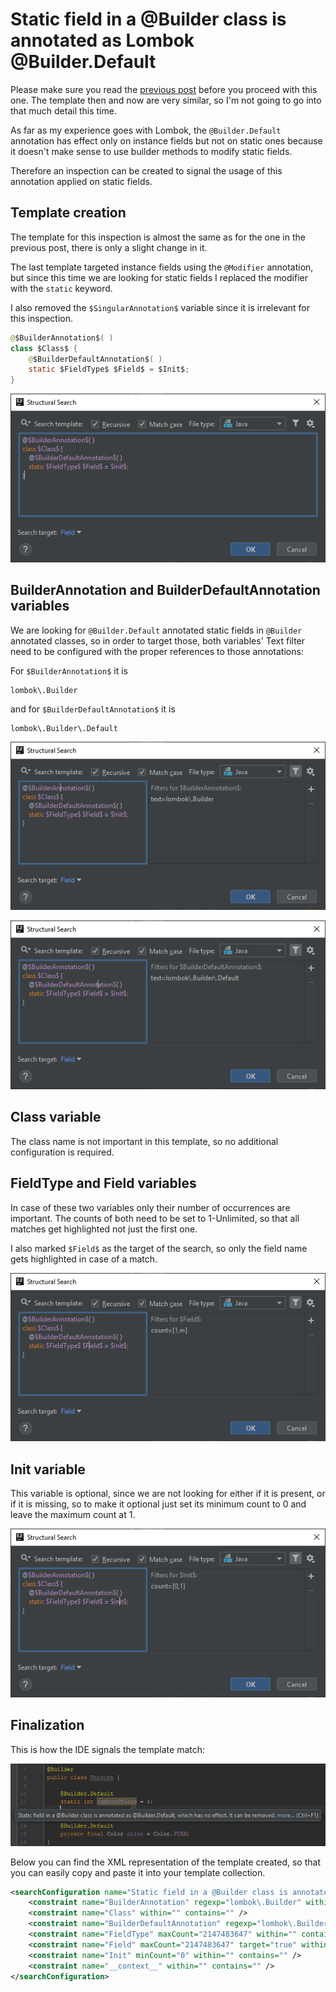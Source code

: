 # Static field in a @Builder class is annotated as Lombok @Builder.Default
Please make sure you read the [previous post](https://ijnspector.wordpress.com/2018/12/03/lombok-builder-default-field-is-not-initialized/) before you proceed with this one. The template then and now are very similar, so I'm not going to go into that much detail this time.

As far as my experience goes with Lombok, the `@Builder.Default` annotation has effect only on instance fields but not on static ones because it doesn't make sense to
use builder methods to modify static fields.

Therefore an inspection can be created to signal the usage of this annotation applied on static fields.

## Template creation
The template for this inspection is almost the same as for the one in the previous post, there is only a slight change in it.

The last template targeted instance fields using the `@Modifier` annotation, but since this time we are looking for static fields I replaced the modifier with the `static` keyword.

I also removed the `$SingularAnnotation$` variable since it is irrelevant for this inspection.

```java
@$BuilderAnnotation$( )
class $Class$ {
    @$BuilderDefaultAnnotation$( )
    static $FieldType$ $Field$ = $Init$;
}
```

![editor](images/18-Static-field-in-a-Builder-class-is-annotated-as-Builder-Default_Editor.PNG)

## BuilderAnnotation and BuilderDefaultAnnotation variables
We are looking for `@Builder.Default` annotated static fields in `@Builder` annotated classes, so in order to target those, both variables' Text filter
need to be configured with the proper references to those annotations:

For `$BuilderAnnotation$` it is

```
lombok\.Builder
```

and for `$BuilderDefaultAnnotation$` it is

```
lombok\.Builder\.Default
```

![builderannotation](images/18-Static-field-in-a-Builder-class-is-annotated-as-Builder-Default_BuilderAnnotation.PNG)

![builderdefaultannotation](images/18-Static-field-in-a-Builder-class-is-annotated-as-Builder-Default_BuilderDefaultAnnotation.PNG)

## Class variable
The class name is not important in this template, so no additional configuration is required.

## FieldType and Field variables
In case of these two variables only their number of occurrences are important.
The counts of both need to be set to 1-Unlimited, so that all matches get highlighted not just the first one.

I also marked `$Field$` as the target of the search, so only the field name gets highlighted in case of a match.

![field](images/18-Static-field-in-a-Builder-class-is-annotated-as-Builder-Default_Field.PNG)

## Init variable
This variable is optional, since we are not looking for either if it is present, or if it is missing, so to make it optional just set its minimum count to 0 and leave the maximum count at 1.

![init](images/18-Static-field-in-a-Builder-class-is-annotated-as-Builder-Default_Init.PNG)

## Finalization
This is how the IDE signals the template match:

![highlight](images/18-Static-field-in-a-Builder-class-is-annotated-as-Builder-Default_Highlight.PNG)

Below you can find the XML representation of the template created, so that you can easily copy and paste it into your template collection.

```xml
<searchConfiguration name="Static field in a @Builder class is annotated as @Builder.Default, which has no effect. It can be removed." text="@$BuilderAnnotation$( )&#10;class $Class$ {&#10;    @$BuilderDefaultAnnotation$( )&#10;    static $FieldType$ $Field$ = $Init$;&#10;}" recursive="false" caseInsensitive="true" type="JAVA">
    <constraint name="BuilderAnnotation" regexp="lombok\.Builder" within="" contains="" />
    <constraint name="Class" within="" contains="" />
    <constraint name="BuilderDefaultAnnotation" regexp="lombok\.Builder\.Default" within="" contains="" />
    <constraint name="FieldType" maxCount="2147483647" within="" contains="" />
    <constraint name="Field" maxCount="2147483647" target="true" within="" contains="" />
    <constraint name="Init" minCount="0" within="" contains="" />
    <constraint name="__context__" within="" contains="" />
</searchConfiguration>
```
